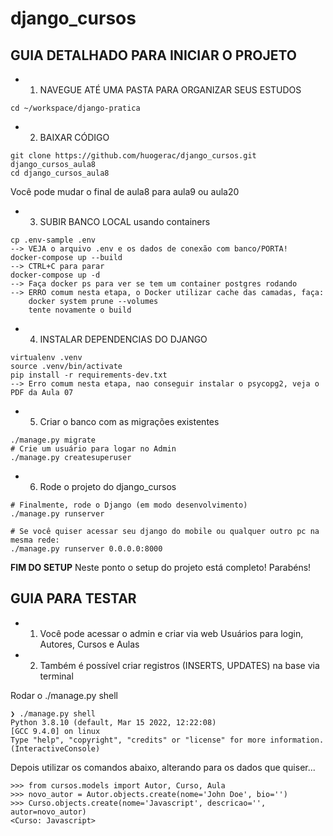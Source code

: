 # django_cursos

## GUIA DETALHADO PARA INICIAR O PROJETO

- 1. NAVEGUE ATÉ UMA PASTA PARA ORGANIZAR SEUS ESTUDOS

```
cd ~/workspace/django-pratica
```

- 2. BAIXAR CÓDIGO

```
git clone https://github.com/huogerac/django_cursos.git django_cursos_aula8
cd django_cursos_aula8
```

Você pode mudar o final de aula8 para aula9 ou aula20

- 3. SUBIR BANCO LOCAL usando containers

```
cp .env-sample .env
--> VEJA o arquivo .env e os dados de conexão com banco/PORTA!
docker-compose up --build
--> CTRL+C para parar
docker-compose up -d
--> Faça docker ps para ver se tem um container postgres rodando
--> ERRO comum nesta etapa, o Docker utilizar cache das camadas, faça:
    docker system prune --volumes
    tente novamente o build
```

- 4. INSTALAR DEPENDENCIAS DO DJANGO

```
virtualenv .venv
source .venv/bin/activate
pip install -r requirements-dev.txt
--> Erro comum nesta etapa, nao conseguir instalar o psycopg2, veja o PDF da Aula 07
```

- 5. Criar o banco com as migrações existentes

```
./manage.py migrate
# Crie um usuário para logar no Admin
./manage.py createsuperuser
```

- 6. Rode o projeto do django_cursos

```
# Finalmente, rode o Django (em modo desenvolvimento)
./manage.py runserver

# Se você quiser acessar seu django do mobile ou qualquer outro pc na mesma rede:
./manage.py runserver 0.0.0.0:8000
```

**FIM DO SETUP** Neste ponto o setup do projeto está completo! Parabéns!

## GUIA PARA TESTAR

- 1. Você pode acessar o admin e criar via web Usuários para login, Autores, Cursos e Aulas

- 2. Também é possível criar registros (INSERTS, UPDATES) na base via terminal

Rodar o ./manage.py shell

```
❯ ./manage.py shell
Python 3.8.10 (default, Mar 15 2022, 12:22:08)
[GCC 9.4.0] on linux
Type "help", "copyright", "credits" or "license" for more information.
(InteractiveConsole)
```

Depois utilizar os comandos abaixo, alterando para os dados que quiser...

```
>>> from cursos.models import Autor, Curso, Aula
>>> novo_autor = Autor.objects.create(nome='John Doe', bio='')
>>> Curso.objects.create(nome='Javascript', descricao='', autor=novo_autor)
<Curso: Javascript>
```
